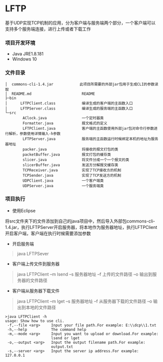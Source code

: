 # LFTP
基于UDP实现TCP机制的应用，分为客户端与服务端两个部分，一个客户端可以支持多个服务端连接，进行上传或者下载工作
### 项目开发环境
- Java JRE1.8.181
- Windows 10

### 文件目录
```
│  commons-cli-1.4.jar            此项目所需要的外部jar包用于生成CLI的参数读取
│  README.md                       README
├─bin
│      LFTPClient.class            编译生成的客户端的主函数入口
│      LFTPServer.class            编译生成的服务端的主函数入口
└─src
        AClock.java                一个定时器类
        Formatter.java             报文格式的定义
        LFTPClient.java            客户端的主函数使用外部jar包对命令行参数进行解析，参数使用详情输入-h参数
        LFTPServer.java            服务端的主函数运行时候绑定本机的地址为服务器地址
        packer.java                将接收的报文打包的类
        packetBuffer.java          报文打包的缓存类
        slicer.java                将文件分成一个一个报文的类
        slicerBuffer.java          发送方分解报文缓存类
        TCPReceiver.java           实现了TCP接收方的机制
        TCPSender.java             实现了TCP发送方的机制
        UDPClient.java             一个客户端类
        UDPServer.java             一个服务端类
```

### 项目执行
- 使用Eclipse 

将src文件夹下的文件添加到自己的java项目中，然后导入外部包commons-cli-1.4.jar，执行LFTPServer开启服务器，将本地作为服务器地址，执行LFTPClient开启客户端，客户端在执行时候需要添加参数 

- 开启服务端
>java LFTPSever

- 客户端上传文件到服务器
>java LFTPClient –m lsend –s 服务器地址 –f 上传的文件路径 –o 输出到服务器的文件路径
- 客户端从服务器下载文件
>java LFTPClient –m lget –s 服务器地址 –f 从服务器下载的文件路径 –o 输出到本地的文件路径

```
>java LFTPClient -h
usage: Show how to use cli.
 -f,--file <arg>     Input your file path.For example: E:\\dcp\\1.txt
 -h,--help           The command help
 -m,--mode <arg>     Input you want to upload or download.For example:
                     lsend or lget
 -o,--output <arg>   Input the output filename path.For example:
                     output.txt
 -s,--server <arg>   Input the server ip address.For example: 127.0.0.1
```